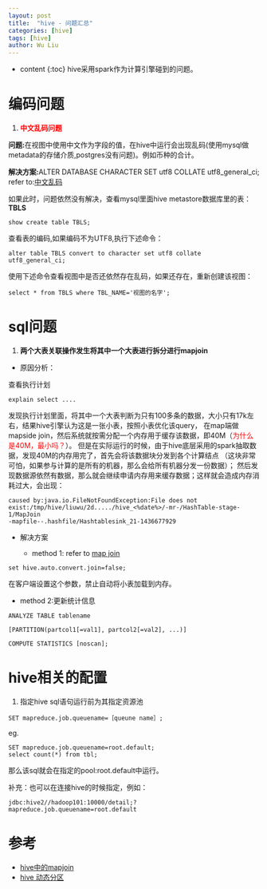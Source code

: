 ```yaml
---
layout: post
title:  "hive - 问题汇总"
categories: [hive]
tags: [hive]
author: Wu Liu
---
```


* content
{:toc}
hive采用spark作为计算引擎碰到的问题。




# 编码问题
1. <b><font color='red'>中文乱码问题</font></b>

 <b>问题:</b>在视图中使用中文作为字段的值，在hive中运行会出现乱码(使用mysql做metadata的存储介质,postgres没有问题)。例如币种的合计。

 <b>解决方案:</b>ALTER DATABASE <db-name> CHARACTER SET utf8 COLLATE utf8_general_ci;<br/> 
refer to:[中文乱码](https://blog.csdn.net/jiacai2050/article/details/11782287)

如果此时，问题依然没有解决，查看mysql里面hive metastore数据库里的表：<b>TBLS</b>

```
show create table TBLS;
```
查看表的编码,如果编码不为UTF8,执行下述命令：<br/>

```
alter table TBLS convert to character set utf8 collate utf8_general_ci;
```

使用下述命令查看视图中是否还依然存在乱码，如果还存在，重新创建该视图：
```
select * from TBLS where TBL_NAME='视图的名字';
```

# sql问题

1. **两个大表关联操作发生将其中一个大表进行拆分进行mapjoin**
 - 原因分析：

查看执行计划

```
explain select ....
```

发现执行计划里面，将其中一个大表判断为只有100多条的数据，大小只有17k左右，结果hive引擎认为这是一张小表，按照小表优化该query，
在map端做mapside join，然后系统就按需分配一个内存用于缓存该数据，即40M（<font color='red'>为什么是40M，最小吗？</font>）。
但是在实际运行的时候，由于hive底层采用的spark抽取数据，发现40M的内存用完了，首先会将该数据块分发到各个计算结点
（这块非常可怕，如果参与计算的是所有的机器，那么会给所有机器分发一份数据）；
然后发现数据源依然有数据，那么就会继续申请内存用来缓存数据；这样就会造成内存消耗过大，会出现：
```
caused by:java.io.FileNotFoundException:File does not exist:/tmp/hive/liuwu/2d...../hive_<%date%>/-mr-/HashTable-stage-1/MapJoin
-mapfile--.hashfile/Hashtablesink_21-1436677929
```
 - 解决方案

   - method 1: refer to [map join](http://blog.csdn.net/woshixuye/article/details/53696257)
```
set hive.auto.convert.join=false;
```
在客户端设置这个参数，禁止自动将小表加载到内存。

   - method 2:更新统计信息
```
ANALYZE TABLE tablename

[PARTITION(partcol1[=val1], partcol2[=val2], ...)]

COMPUTE STATISTICS [noscan];
```

# hive相关的配置
1. 指定hive sql语句运行前为其指定资源池

```
SET mapreduce.job.queuename=［queune name］;
```
eg.
```
SET mapreduce.job.queuename=root.default;
select count(*) from tbl;
```

那么该sql就会在指定的pool:root.default中运行。

补充：也可以在连接hive的时候指定，例如：
```
jdbc:hive2//hadoop101:10000/detail;?mapreduce.job.queuename=root.default
```

# 参考
 - [hive中的mapjoin](https://blog.csdn.net/yycdaizi/article/details/50158573)
 - [hive 动态分区](https://cwiki.apache.org/confluence/display/Hive/Configuration+Properties)

